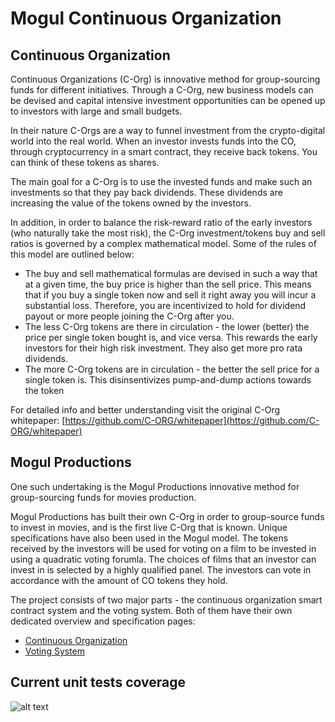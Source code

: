 # Mogul Continuous Organization

## Continuous Organization
Continuous Organizations (C-Org) is innovative method for group-sourcing funds for different initiatives. Through a C-Org, new business models can be devised and capital intensive investment opportunities can be opened up to investors with large and small budgets. 

In their nature C-Orgs are a way to funnel investment from the crypto-digital world into the real world. When an investor invests funds into the CO, through cryptocurrency in a smart contract, they receive back tokens. You can think of these tokens as shares. 

The main goal for a C-Org is to use the invested funds and make such an investments so that they pay back dividends. These dividends are increasing the value of the tokens owned by the investors. 

In addition, in order to balance the risk-reward ratio of the early investors (who naturally take the most risk), the C-Org investment/tokens buy and sell ratios is governed by a complex mathematical model. Some of the rules of this model are outlined below:

- The buy and sell mathematical formulas are devised in such a way that at a given time, the buy price is higher than the sell price. This means that if you buy a single token now and sell it right away you will incur a substantial loss. Therefore, you are incentivized to hold for dividend payout or more people joining the C-Org after you.
- The less C-Org tokens are there in circulation - the lower (better) the price per single token bought is, and vice versa. This rewards the early investors for their high risk investment. They also get more pro rata dividends. 
- The more C-Org tokens are in circulation - the better the sell price for a single token is. This disinsentivizes pump-and-dump actions towards the token

For detailed info and better understanding visit the original C-Org whitepaper: [https://github.com/C-ORG/whitepaper](https://github.com/C-ORG/whitepaper)

## Mogul Productions

One such undertaking is the Mogul Productions innovative method for group-sourcing funds for movies production. 

Mogul Productions has built their own C-Org in order to group-source funds to invest in movies, and is the first live C-Org that is known. Unique specifications have also been used in the Mogul model. The tokens received by the investors will be used for voting on a film to be invested in using a quadratic voting forumla. The choices of films that an investor can invest in is selected by a highly qualified panel. The investors can vote in accordance with the amount of CO tokens they hold.

The project consists of two major parts - the continuous organization smart contract system and the voting system. Both of them have their own dedicated overview and specification pages:

- [Continuous Organization](docs/ContinuousOrganisation.md)
- [Voting System](docs/VotingContract.md)

## Current unit tests coverage

![alt text](docs/MogulUnitTests.png "Logo Title Text 1")
